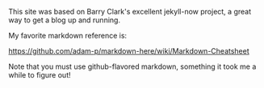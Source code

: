 This site was based on Barry Clark's excellent jekyll-now project, a great way to get a blog up and running.

My favorite markdown reference is:

https://github.com/adam-p/markdown-here/wiki/Markdown-Cheatsheet

Note that you must use github-flavored markdown, something it took me a while to figure out!

